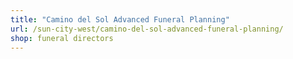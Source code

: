 ```yaml
---
title: "Camino del Sol Advanced Funeral Planning"
url: /sun-city-west/camino-del-sol-advanced-funeral-planning/
shop: funeral directors
---
```

